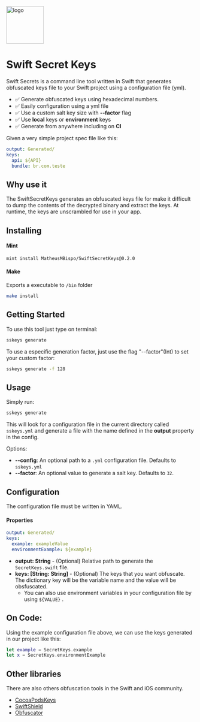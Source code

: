 <img src="https://pngimage.net/wp-content/uploads/2018/06/secure-icon-png-6.png" alt="logo" width="100" height="100" />

# Swift Secret Keys

Swift Secrets is a command line tool written in Swift that generates obfuscated keys file to your Swift project using a configuration file (yml).

* ✅ Generate obfuscated keys using hexadecimal numbers.
* ✅ Easily configuration using a yml file
* ✅ Use a custom salt key size with **--factor** flag
* ✅ Use **local** keys or **environment** keys
* ✅ Generate from anywhere including on **CI**

Given a very simple project spec file like this:

```yaml
output: Generated/
keys:
  api: ${API}
  bundle: br.com.teste
```

## Why use it

The SwiftSecretKeys generates an obfuscated keys file for make it difficult to dump the contents of the decrypted binary and extract the keys. At runtime, the keys are unscrambled for use in your app.

## Installing

#### Mint

```shell
mint install MatheusMBispo/SwiftSecretKeys@0.2.0
```

#### Make
Exports a executable to ```/bin``` folder
```bash
make install
```


## Getting Started

To use this tool just type on terminal:

```bash
sskeys generate
```

To use a especific generation factor, just use the flag "--factor"(Int) to set your custom factor:

```bash
sskeys generate -f 128
```

## Usage

Simply run:

```bash
sskeys generate
```

This will look for a configuration file in the current directory called ```sskeys.yml``` and generate a file with the name defined in the **output** property in the config.

Options:

* **--config**: An optional path to a ```.yml``` configuration file. Defaults to ```sskeys.yml```
* **--factor**: An optional value to generate a salt key. Defaults to ```32```.



## Configuration

The configuration file must be written in YAML.

#### Properties

```yaml
output: Generated/
keys:
  example: exampleValue
  environmentExample: ${example} 
```

* **output: String** -  (Optional) Relative path to generate the ```SecretKeys.swift``` file.
* **keys: [String: String]** -  (Optional) The keys that you want obfuscate. The dictionary key will be the variable name and the value will be obsfuscated.
  * You can also use environment variables in your configuration file by using ```${VALUE}``` .

## On Code:

Using the example configuration file above, we can use the keys generated in our project like this:

```swift
let example = SecretKeys.example
let x = SecretKeys.environmentExample
```

## Other libraries

There are also others obfuscation tools in the Swift and iOS community.

* [CocoaPodsKeys](https://github.com/orta/cocoapods-keys)
* [SwiftShield](https://github.com/rockbruno/swiftshield)
* [Obfuscator](https://gist.github.com/DejanEnspyra/80e259e3c9adf5e46632631b49cd1007)


